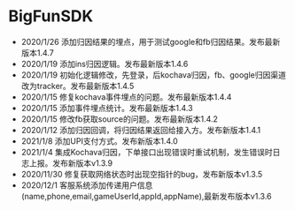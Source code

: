 # BigFunSDK
* 2020/1/26 添加归因结果的埋点，用于测试google和fb归因结果。发布最新版本1.4.7
* 2020/1/19 添加ins归因逻辑。发布最新版本1.4.6
* 2020/1/19 初始化逻辑修改，先登录，后kochava归因，fb、google归因渠道改为tracker。发布最新版本1.4.5
* 2020/1/15 修复kochava事件埋点的问题。发布最新版本1.4.4
* 2020/1/15 添加事件埋点统计。发布最新版本1.4.3
* 2020/1/15 修改fb获取source的问题。发布最新版本1.4.2
* 2020/1/12 添加归因回调，将归因结果返回给接入方。发布新版本1.4.1
* 2021/1/8  添加UPI支付方式。发布新版本1.4.0
* 2021/1/4   集成Kochava归因，下单接口出现错误时重试机制，发生错误时日志上报。发布新版本v1.3.9
* 2020/11/30 修复获取网络状态时出现空指针的bug，发布新版本v1.3.5
* 2020/12/1  客服系统添加传递用户信息(name,phone,email,gameUserId,appId,appName),最新发布版本v1.3.6
